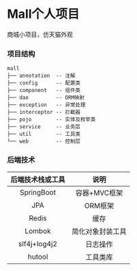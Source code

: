 # Mall个人项目
商城小项目，仿天猫外观

### 项目结构

```
mall
├── annotation  -- 注解
├── config      -- 配置类
├── component   -- 组件类
├── dao         -- ORM映射
├── exception   -- 异常处理
├── interceptor -- 拦截器
├── pojo        -- 实体及枚举类
├── service     -- 业务层
├── util        -- 工具类
└── web         -- 控制层
```

### 后端技术

| 后端技术栈或工具 |       说明       |
| :--------------: | :--------------: |
|    SpringBoot    |   容器+MVC框架   |
|       JPA        |     ORM框架      |
|      Redis       |       缓存       |
|      Lombok      | 简化对象封装工具 |
|   slf4j+log4j2   |     日志操作     |
|      hutool      |     工具类库     |

